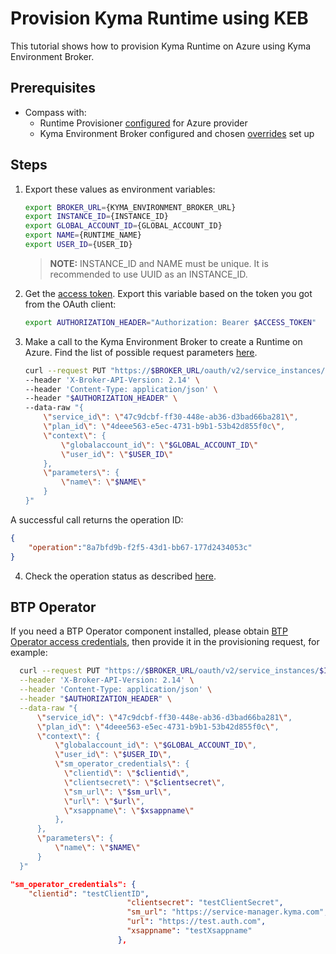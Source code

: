 # Provision Kyma Runtime using KEB

This tutorial shows how to provision Kyma Runtime on Azure using Kyma Environment Broker.

## Prerequisites

- Compass with:
  * Runtime Provisioner [configured](../provisioner/08-02-provisioning-gardener.md) for Azure provider
  * Kyma Environment Broker configured and chosen [overrides](https://kyma-project.io/docs/kyma/latest/04-operation-guides/operations/03-change-kyma-config-values/) set up

## Steps

1. Export these values as environment variables:

   ```bash
   export BROKER_URL={KYMA_ENVIRONMENT_BROKER_URL}
   export INSTANCE_ID={INSTANCE_ID}
   export GLOBAL_ACCOUNT_ID={GLOBAL_ACCOUNT_ID}
   export NAME={RUNTIME_NAME}
   export USER_ID={USER_ID}
   ```

   > **NOTE:** INSTANCE_ID and NAME must be unique. It is recommended to use UUID as an INSTANCE_ID.

2. Get the [access token](03-05-authorization.md#get-the-access-token). Export this variable based on the token you got from the OAuth client:

   ```bash
   export AUTHORIZATION_HEADER="Authorization: Bearer $ACCESS_TOKEN"
   ```

3. Make a call to the Kyma Environment Broker to create a Runtime on Azure. Find the list of possible request parameters [here](03-01-service-description.md).

   ```bash
   curl --request PUT "https://$BROKER_URL/oauth/v2/service_instances/$INSTANCE_ID?accepts_incomplete=true" \
   --header 'X-Broker-API-Version: 2.14' \
   --header 'Content-Type: application/json' \
   --header "$AUTHORIZATION_HEADER" \
   --data-raw "{
       \"service_id\": \"47c9dcbf-ff30-448e-ab36-d3bad66ba281\",
       \"plan_id\": \"4deee563-e5ec-4731-b9b1-53b42d855f0c\",
       \"context\": {
           \"globalaccount_id\": \"$GLOBAL_ACCOUNT_ID\"
           \"user_id\": \"$USER_ID\"
       },
       \"parameters\": {
           \"name\": \"$NAME\"
       }
   }"
   ```

A successful call returns the operation ID:

   ```json
   {
       "operation":"8a7bfd9b-f2f5-43d1-bb67-177d2434053c"
   }
   ```

4. Check the operation status as described [here](08-03-operation-status.md).

## BTP Operator

If you need a BTP Operator component installed, please obtain [BTP Operator access credentials](https://github.com/SAP/sap-btp-service-operator/blob/v0.2.5/README.md#setup), then provide it in the provisioning request, for example:
 ```bash
   curl --request PUT "https://$BROKER_URL/oauth/v2/service_instances/$INSTANCE_ID?accepts_incomplete=true" \
   --header 'X-Broker-API-Version: 2.14' \
   --header 'Content-Type: application/json' \
   --header "$AUTHORIZATION_HEADER" \
   --data-raw "{
       \"service_id\": \"47c9dcbf-ff30-448e-ab36-d3bad66ba281\",
       \"plan_id\": \"4deee563-e5ec-4731-b9b1-53b42d855f0c\",
       \"context\": {
           \"globalaccount_id\": \"$GLOBAL_ACCOUNT_ID\",
           \"user_id\": \"$USER_ID\",
           \"sm_operator_credentials\": {
             \"clientid\": \"$clientid\",
             \"clientsecret\": \"$clientsecret\",
             \"sm_url\": \"$sm_url\",
             \"url\": \"$url\",
             \"xsappname\": \"$xsappname\"
		   },
       },
       \"parameters\": {
           \"name\": \"$NAME\"
       }
   }"
   ```

```json
"sm_operator_credentials": {
    "clientid": "testClientID",
						  "clientsecret": "testClientSecret",
						  "sm_url": "https://service-manager.kyma.com",
						  "url": "https://test.auth.com",
						  "xsappname": "testXsappname"
						},
```